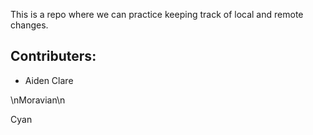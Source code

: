 This is a repo where we can practice keeping track of local and remote 
changes.

## Contributers:
- Aiden Clare

\nMoravian\n

Cyan 
